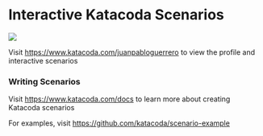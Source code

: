 # Interactive Katacoda Scenarios

[![](http://shields.katacoda.com/katacoda/juanpabloguerrero/count.svg)](https://www.katacoda.com/juanpabloguerrero "Get your profile on Katacoda.com")

Visit https://www.katacoda.com/juanpabloguerrero to view the profile and interactive scenarios

### Writing Scenarios
Visit https://www.katacoda.com/docs to learn more about creating Katacoda scenarios

For examples, visit https://github.com/katacoda/scenario-example
